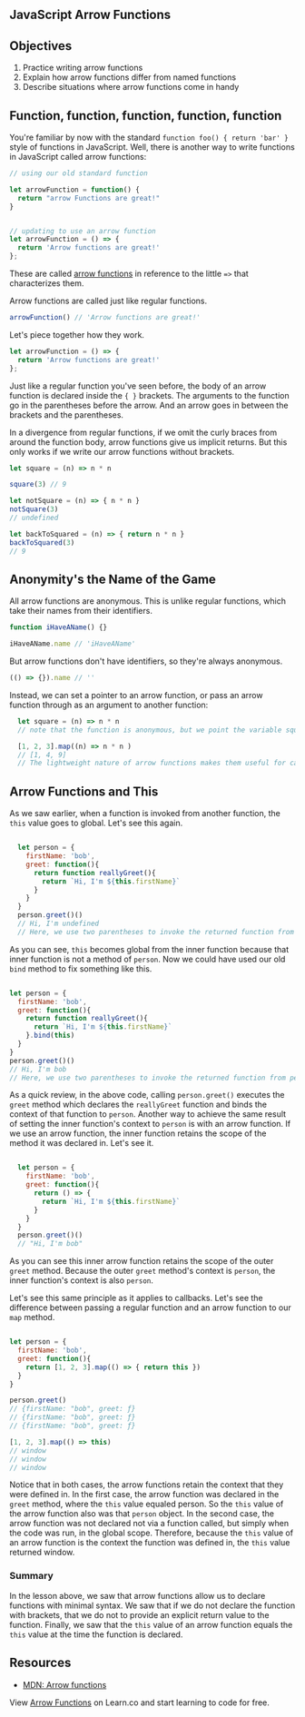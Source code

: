 JavaScript Arrow Functions
---

## Objectives

1. Practice writing arrow functions
2. Explain how arrow functions differ from named functions
3. Describe situations where arrow functions come in handy

## Function, function, function, function, function

You're familiar by now with the standard `function foo() { return 'bar' }` style of functions in JavaScript.
Well, there is another way to write functions in JavaScript called arrow functions:

``` javascript
// using our old standard function

let arrowFunction = function() {
  return "arrow Functions are great!"
}


// updating to use an arrow function
let arrowFunction = () => {
  return 'Arrow functions are great!'
};
```

These are called [arrow functions](https://developer.mozilla.org/en-US/docs/Web/JavaScript/Reference/Functions/Arrow_functions) in reference to the little `=>` that characterizes them.

Arrow functions are called just like regular functions.

``` javascript
arrowFunction() // 'Arrow functions are great!'
```

Let's piece together how they work.

``` javascript
let arrowFunction = () => {
  return 'Arrow functions are great!'
};
```

Just like a regular function you've seen before, the body of an arrow function is declared inside the `{ }` brackets.  The arguments to the function go in the parentheses before the arrow.  And an arrow goes in between the brackets and the parentheses.  

In a divergence from regular functions, if we omit the curly braces from around the function body, arrow functions give us implicit returns.  But this only works if we write our arrow functions without brackets.  

``` javascript
let square = (n) => n * n

square(3) // 9

let notSquare = (n) => { n * n }
notSquare(3)
// undefined

let backToSquared = (n) => { return n * n }
backToSquared(3)
// 9

```
## Anonymity's the Name of the Game

All arrow functions are anonymous. This is unlike regular functions, which take their names from their identifiers.

``` javascript
function iHaveAName() {}

iHaveAName.name // 'iHaveAName'
```

But arrow functions don't have identifiers, so they're always anonymous.

``` javascript
(() => {}).name // ''
```

Instead, we can set a pointer to an arrow function, or pass an arrow function through as an argument to another function:

```javascript
  let square = (n) => n * n
  // note that the function is anonymous, but we point the variable square to the anonymous arrow function

  [1, 2, 3].map((n) => n * n )
  // [1, 4, 9]
  // The lightweight nature of arrow functions makes them useful for callbacks
```

## Arrow Functions and This

As we saw earlier, when a function is invoked from another function, the `this` value goes to global.  Let's see this again.

```js

  let person = {
    firstName: 'bob',
    greet: function(){
      return function reallyGreet(){
        return `Hi, I'm ${this.firstName}`
      }
    }
  }
  person.greet()()
  // Hi, I'm undefined
  // Here, we use two parentheses to invoke the returned function from person.greet()
```

As you can see, `this` becomes global from the inner function because that inner function is not a method of `person`.  Now we could have used our old `bind` method to fix something like this.

```js

let person = {
  firstName: 'bob',
  greet: function(){
    return function reallyGreet(){
      return `Hi, I'm ${this.firstName}`
    }.bind(this)
  }
}
person.greet()()
// Hi, I'm bob
// Here, we use two parentheses to invoke the returned function from person.greet()
```

As a quick review, in the above code, calling `person.greet()` executes the `greet` method which declares the `reallyGreet` function and binds the context of that function to `person`. Another way to achieve the same result of setting the inner function's context to `person` is with an arrow function.  If we use an arrow function, the inner function retains the scope of the method it was declared in.  Let's see it.

```js

  let person = {
    firstName: 'bob',
    greet: function(){
      return () => {
        return `Hi, I'm ${this.firstName}`
      }
    }
  }
  person.greet()()
  // "Hi, I'm bob"
```

As you can see this inner arrow function retains the scope of the outer `greet` method.  Because the outer `greet` method's context is `person`, the inner function's context is also `person`.

Let's see this same principle as it applies to callbacks.  Let's see the difference between passing a regular function and an arrow function to our `map` method.

```js

let person = {
  firstName: 'bob',
  greet: function(){
    return [1, 2, 3].map(() => { return this })
  }
}

person.greet()
// {firstName: "bob", greet: ƒ}
// {firstName: "bob", greet: ƒ}
// {firstName: "bob", greet: ƒ}

[1, 2, 3].map(() => this)
// window
// window
// window
```
Notice that in both cases, the arrow functions retain the context that they were defined in.  In the first case, the arrow function was declared in the `greet` method, where the `this` value equaled person.  So the `this` value of the arrow function also was that `person` object.  In the second case, the arrow function was not declared not via a function called, but simply when the code was run, in the global scope.  Therefore, because the `this` value of an arrow function is the context the function was defined in, the `this` value returned window.

### Summary

In the lesson above, we saw that arrow functions allow us to declare functions with minimal syntax.  We saw that if we do not declare the function with brackets, that we do not to provide an explicit return value to the function.  Finally, we saw that the `this` value of an arrow function equals the `this` value at the time the function is declared.  

## Resources

- [MDN: Arrow functions](https://developer.mozilla.org/en-US/docs/Web/JavaScript/Reference/Functions/Arrow_functions)

<p class='util--hide'>View <a href='https://learn.co/lessons/javascript-arrow-functions'>Arrow Functions</a> on Learn.co and start learning to code for free.</p>
